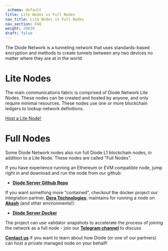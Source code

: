 ```yaml
---
_schema: default
title: Lite Nodes vs Full Nodes
nav_title: Lite Nodes vs Full Nodes
nav_section: FAQ
weight: 20039
draft: false
---
```

The Diode Network is a tunneling network that uses standards-based encryption and methods to create tunnels between any two devices no matter where they are at in the world.

# Lite Nodes

The main communications fabric is comprised of Diode Network Lite Nodes.  These nodes can be created and hosted by anyone, and only require minimal resources. These nodes use one or more blockchain ledgers to lookup network definitions.

[Host a Lite Node!](/docs/)

# Full Nodes

Some Diode Network nodes also run full Diode L1 blockchain nodes, in addition to a Lite Node.  These nodes are called "Full Nodes".

If you have experience running an Ethereum or EVM compatible node, jump right in and download and run the node from our github:

* <a href="https://github.com/diodechain/diode_server/blob/master/README.md" target="_blank" rel="noopener"><strong>Diode Server Github Repo</strong></a>

If you want something more "contained", checkout the docker project our integration partner, <a href="https://derateknoloji.com/" target="_blank" rel="noopener"><strong>Dera Technologies</strong></a>, maintains for running a node on <a href="https://akash.network/" target="_blank" rel="noopener"><strong>Akash</strong></a> (and other environments!):

* <a href="https://github.com/DeraTechDesign/Diode_Server_Docker" target="_blank" rel="noopener"><strong>Diode Server Docker</strong></a>

The project can use validator snapshots to accelerate the process of joining the network as a full node - join our [**Telegram channel**](https://t.me/diode_chain) to discuss

<a href="https://contactdiode.paperform.co/" target="_blank" rel="noopener"><strong>Contact us</strong></a> if you want to learn about how Diode (or one of our partners) can host a private managed node on your behalf!